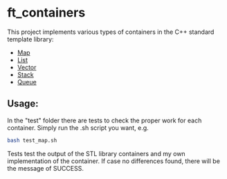 # ft_containers

This project implements various types of containers in the C++ standard template library: 
* [Map](http://cplusplus.com/reference/map/map)
* [List](http://cplusplus.com/reference/list/list)
* [Vector](http://cplusplus.com/reference/vector/vector)
* [Stack](http://cplusplus.com/reference/stack/stack)
* [Queue](http://cplusplus.com/reference/queue/queue/)

## Usage:
In the "test" folder there are tests to check the proper work for each container. 
Simply run the .sh script you want, e.g.

```bash
bash test_map.sh
```
Tests test the output of the STL library containers and my own implementation of the container.
If case no differences found, there will be the message of SUCCESS.
